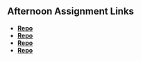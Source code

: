## Afternoon Assignment Links

* **[Repo](https://github.com/TheWarrior0216/Afternoon-Practice)**
* **[Repo](https://github.com/TheWarrior0216/IceCream)**
* **[Repo](https://thewarrior0216.github.io/Afternoon-Practice-6-12-24/)**
* **[Repo](https://porter12346.github.io/boss-fight/)**
